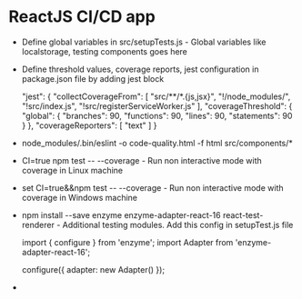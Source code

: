 # ReactJS CI/CD app

  * Define global variables in src/setupTests.js - Global variables like localstorage, testing components goes here

  * Define threshold values, coverage reports, jest configuration in package.json file by adding jest block

      "jest": {
          "collectCoverageFrom": [
            "src/**/*.{js,jsx}",
            "!<rootDir>/node_modules/",
            "!src/index.js",
            "!src/registerServiceWorker.js"
          ],
          "coverageThreshold": {
            "global": {
              "branches": 90,
              "functions": 90,
              "lines": 90,
              "statements": 90
            }
          },
          "coverageReporters": [
            "text"
          ]
      }


  * node_modules/.bin/eslint -o code-quality.html -f html src/components/*

  * CI=true npm test -- --coverage - Run non interactive mode with coverage in Linux machine
  
  * set CI=true&&npm test -- --coverage - Run non interactive mode with coverage in Windows machine

  * npm install --save enzyme enzyme-adapter-react-16 react-test-renderer - Additional testing modules. Add this config in setupTest.js file

      import { configure } from 'enzyme';
      import Adapter from 'enzyme-adapter-react-16';

      configure({ adapter: new Adapter() });

  * 
